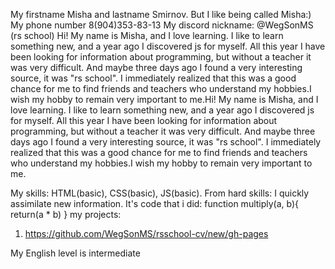 My firstname Misha and lastname Smirnov. But I like being called Misha:)
My phone number 8(904)353-83-13
My discord nickname: @WegSonMS (rs school)
Hi! My name is Misha, and I love learning. I like to learn something new, and a year ago I discovered js for myself. All this year I have been looking for information about programming, but without a teacher it was very difficult. And maybe three days ago I found a very interesting source, it was "rs school". I immediately realized that this was a good chance for me to find friends and teachers who understand my hobbies.I wish my hobby to remain very important to me.Hi! My name is Misha, and I love learning. I like to learn something new, and a year ago I discovered js for myself. All this year I have been looking for information about programming, but without a teacher it was very difficult. And maybe three days ago I found a very interesting source, it was "rs school". I immediately realized that this was a good chance for me to find friends and teachers who understand my hobbies.I wish my hobby to remain very important to me.

My skills: HTML(basic), CSS(basic), JS(basic). From hard skills: I quickly assimilate new information.
It's code that i did:
function multiply(a, b){
  return(a * b)
}
my projects:
1) https://github.com/WegSonMS/rsschool-cv/new/gh-pages

My English level is intermediate

